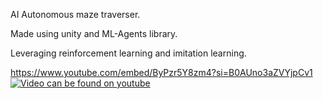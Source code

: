 AI Autonomous maze traverser.

Made using unity and ML-Agents library.

Leveraging reinforcement learning and imitation learning. 

https://www.youtube.com/embed/ByPzr5Y8zm4?si=B0AUno3aZVYjpCv1
[![Video can be found on youtube](https://img.youtube.com/vi/ByPzr5Y8zm4/0.jpg)](https://www.youtube.com/watch?v=ByPzr5Y8zm4)
